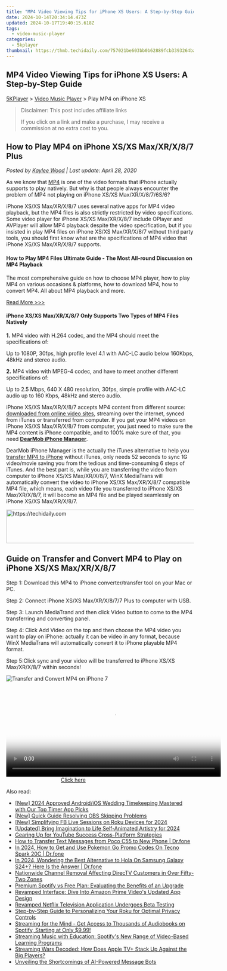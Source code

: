 ```yaml
---
title: "MP4 Video Viewing Tips for iPhone XS Users: A Step-by-Step Guide"
date: 2024-10-14T20:34:14.473Z
updated: 2024-10-17T19:40:15.618Z
tags:
  - video-music-player
categories:
  - 5kplayer
thumbnail: https://thmb.techidaily.com/757021be603bb0b62889fcb3393264ba25afdf3ad53016173b55a4a0650b3071.jpg
---
```


## MP4 Video Viewing Tips for iPhone XS Users: A Step-by-Step Guide

[5KPlayer](https://tools.techidaily.com/5kplayer/products/) \> [Video Music Player](https://tools.techidaily.com/5kplayer/video-music-player/) \> Play MP4 on iPhone XS

>  Disclaimer: This post includes affiliate links
>
>  If you click on a link and make a purchase, I may receive a commission at no extra cost to you.
>

## How to Play MP4 on iPhone XS/XS Max/XR/X/8/7 Plus

 _Posted by [Kaylee Wood](https://www.quora.com/profile/Amanda-Hu-21) | Last update: April 28, 2020_

As we know that [MP4](https://tools.techidaily.com/5kplayer/video-music-player/) is one of the video formats that iPhone actually supports to play natively. But why is that people always encounter the problem of MP4 not playing on iPhone XS/XS Max/XR/X/8/7/6S/6? 

 iPhone XS/XS Max/XR/X/8/7 uses several native apps for MP4 video playback, but the MP4 files is also strictly restricted by video specifications. Some video player for iPhone XS/XS Max/XR/X/8/7 include OPlayer and AVPlayer will allow MP4 playback despite the video specification, but if you insisted in play MP4 files on iPhone XS/XS Max/XR/X/8/7 without third party tools, you should first know what are the specifications of MP4 video that iPhone XS/XS Max/XR/X/8/7 supports. 

#### How to Play MP4 Files Ultimate Guide \- The Most All-round Discussion on MP4 Playback

The most comprehensive guide on how to choose MP4 player, how to play MP4 on various occasions & platforms, how to download MP4, how to convert MP4\. All about MP4 playback and more.

[Read More >>>](https://tools.techidaily.com/5kplayer/video-music-player/) 

#### **iPhone XS/XS Max/XR/X/8/7 Only Supports Two Types of MP4 Files Natively**

**1.** MP4 video with H.264 codec, and the MP4 should meet the specifications of: 

Up to 1080P, 30fps, high profile level 4.1 with AAC-LC audio below 160Kbps, 48kHz and stereo audio. 

**2.** MP4 video with MPEG-4 codec, and have to meet another different specifications of: 

Up to 2.5 Mbps, 640 X 480 resolution, 30fps, simple profile with AAC-LC audio up to 160 Kbps, 48kHz and stereo audio. 

iPhone XS/XS Max/XR/X/8/7 accepts MP4 content from different source: [downloaded from online video sites](https://tools.techidaily.com/5kplayer/youtube-download/), streaming over the internet, synced from iTunes or transferred from computer. If you get your MP4 videos on iPhone XS/XS Max/XR/X/8/7 from computer, you just need to make sure the MP4 content is iPhone compatible, and to 100% make sure of that, you need [**DearMob iPhone Manager**](https://tools.techidaily.com/5kplayer/iphone-manager/). 

DearMob iPhone Manager is the actually the iTunes alternative to help you [transfer MP4 to iPhone](https://tools.techidaily.com/5kplayer/iphone-manager/) without iTunes, only needs 52 seconds to sync 1G video/movie saving you from the tedious and time-consuming 6 steps of iTunes. And the best part is, while you are transferring the video from computer to iPhone XS/XS Max/XR/X/8/7, WinX MediaTrans will automatically convert the video to iPhone XS/XS Max/XR/X/8/7 compatible MP4 file, which means, each video file you transferred to iPhone XS/XS Max/XR/X/8/7, it will become an MP4 file and be played seamlessly on iPhone XS/XS Max/XR/X/8/7\. 

<!-- affiliate ads begin -->
<a href="https://appsumo.8odi.net/c/5597632/2123737/7443" target="_top" id="2123737">
  <img src="//a.impactradius-go.com/display-ad/7443-2123737" border="0" alt="https://techidaily.com" width="728" height="90"/>
</a>
<img height="0" width="0" src="https://appsumo.8odi.net/i/5597632/2123737/7443" style="position:absolute;visibility:hidden;" border="0" />
<!-- affiliate ads end -->

## Guide on Transfer and Convert MP4 to Play on iPhone XS/XS Max/XR/X/8/7

Step 1: Download this MP4 to iPhone converter/transfer tool on your Mac or PC.

Step 2: Connect iPhone XS/XS Max/XR/X/8/7/7 Plus to computer with USB. 

Step 3: Launch MediaTrand and then click Video button to come to the MP4 transferring and converting panel. 

Step 4: Click Add Video on the top and then choose the MP4 video you want to play on iPhone: actually it can be video in any format, because WinX MediaTrans will automatically convert it to iPhone playable MP4 format.

Step 5:Click sync and your video will be transferred to iPhone XS/XS Max/XR/X/8/7 within seconds!

![Transfer and Convert MP4 on iPhone 7](https://www.5kplayer.com/video-music-player/img/play-mp4-iphone.jpg)

<!-- affiliate ads begin -->
<span id="1983549">
					<video width="576" height="240" style="cursor:pointer"
           poster="//a.impactradius-go.com/display-clicktoplayimage/1983549.png"
           onclick="if(!this.playClicked){this.play();this.setAttribute('controls',true);this.playClicked=true;}">
	   <source src="//a.impactradius-go.com/display-ad/22993-1983549">
	   <img src="//a.impactradius-go.com/display-clicktoplayimage/1983549.png" style="border: none; height: 100%; width: 100%; object-fit: contain">
	</video>
	<div style="width:360px;text-align:center"><a href="javascript:window.open(decodeURIComponent('https%3A%2F%2Fhomestyler.sjv.io%2Fc%2F5597632%2F1983549%2F22993'), '_blank');void(0);">Click here</a></div>
</span>
<img height="0" width="0" src="https://imp.pxf.io/i/5597632/1983549/22993" style="position:absolute;visibility:hidden;" border="0" />
<!-- affiliate ads end -->

<ins class="adsbygoogle"
     style="display:block"
     data-ad-format="autorelaxed"
     data-ad-client="ca-pub-7571918770474297"
     data-ad-slot="1223367746"></ins>

<ins class="adsbygoogle"
     style="display:block"
     data-ad-client="ca-pub-7571918770474297"
     data-ad-slot="8358498916"
     data-ad-format="auto"
     data-full-width-responsive="true"></ins>

<span class="atpl-alsoreadstyle">Also read:</span>
<div><ul>
<li><a href="https://fox-glue.techidaily.com/new-2024-approved-androidios-wedding-timekeeping-mastered-with-our-top-timer-app-picks/"><u>[New] 2024 Approved Android/iOS Wedding Timekeeping Mastered with Our Top Timer App Picks</u></a></li>
<li><a href="https://video-screen-grab.techidaily.com/new-quick-guide-resolving-obs-skipping-problems/"><u>[New] Quick Guide Resolving OBS Skipping Problems</u></a></li>
<li><a href="https://facebook-videos.techidaily.com/new-simplifying-fb-live-sessions-on-roku-devices-for-2024/"><u>[New] Simplifying FB Live Sessions on Roku Devices for 2024</u></a></li>
<li><a href="https://facebook-video-footage.techidaily.com/updated-bring-imagination-to-life-self-animated-artistry-for-2024/"><u>[Updated] Bring Imagination to Life Self-Animated Artistry for 2024</u></a></li>
<li><a href="https://youtube-docs.techidaily.com/ng-up-for-youtube-success-cross-platform-strategies/"><u>Gearing Up for YouTube Success Cross-Platform Strategies</u></a></li>
<li><a href="https://android-transfer.techidaily.com/how-to-transfer-text-messages-from-poco-c55-to-new-phone-drfone-by-drfone-transfer-from-android-transfer-from-android/"><u>How to Transfer Text Messages from Poco C55 to New Phone | Dr.fone</u></a></li>
<li><a href="https://android-pokemon-go.techidaily.com/in-2024-how-to-get-and-use-pokemon-go-promo-codes-on-tecno-spark-20c-drfone-by-drfone-virtual-android/"><u>In 2024, How to Get and Use Pokemon Go Promo Codes On Tecno Spark 20C | Dr.fone</u></a></li>
<li><a href="https://phone-solutions.techidaily.com/in-2024-wondering-the-best-alternative-to-hola-on-samsung-galaxy-s24plus-here-is-the-answer-drfone-by-drfone-virtual-android/"><u>In 2024, Wondering the Best Alternative to Hola On Samsung Galaxy S24+? Here Is the Answer | Dr.fone</u></a></li>
<li><a href="https://media-tips.techidaily.com/nationwide-channel-removal-affecting-directv-customers-in-over-fifty-two-zones/"><u>Nationwide Channel Removal Affecting DirecTV Customers in Over Fifty-Two Zones</u></a></li>
<li><a href="https://media-tips.techidaily.com/premium-spotify-vs-free-plan-evaluating-the-benefits-of-an-upgrade/"><u>Premium Spotify vs Free Plan: Evaluating the Benefits of an Upgrade</u></a></li>
<li><a href="https://media-tips.techidaily.com/revamped-interface-dive-into-amazon-prime-videos-updated-app-design/"><u>Revamped Interface: Dive Into Amazon Prime Video's Updated App Design</u></a></li>
<li><a href="https://media-tips.techidaily.com/revamped-netflix-television-application-undergoes-beta-testing/"><u>Revamped Netflix Television Application Undergoes Beta Testing</u></a></li>
<li><a href="https://media-tips.techidaily.com/step-by-step-guide-to-personalizing-your-roku-for-optimal-privacy-controls/"><u>Step-by-Step Guide to Personalizing Your Roku for Optimal Privacy Controls</u></a></li>
<li><a href="https://media-tips.techidaily.com/streaming-for-the-mind-get-access-to-thousands-of-audiobooks-on-spotify-starting-at-only-999/"><u>Streaming for the Mind - Get Access to Thousands of Audiobooks on Spotify, Starting at Only $9.99!</u></a></li>
<li><a href="https://media-tips.techidaily.com/streaming-music-with-education-spotifys-new-range-of-video-based-learning-programs/"><u>Streaming Music with Education: Spotify's New Range of Video-Based Learning Programs</u></a></li>
<li><a href="https://media-tips.techidaily.com/streaming-wars-decoded-how-does-apple-tvplus-stack-up-against-the-big-players/"><u>Streaming Wars Decoded: How Does Apple TV+ Stack Up Against the Big Players?</u></a></li>
<li><a href="https://tech-revival.techidaily.com/unveiling-the-shortcomings-of-ai-powered-message-bots/"><u>Unveiling the Shortcomings of AI-Powered Message Bots</u></a></li>
</ul></div>

